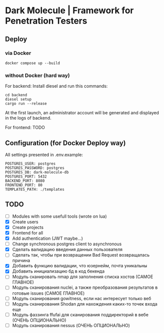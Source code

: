 # Dark Molecule | Framework for Penetration Testers

## Deploy

### via Docker

```shell
docker compose up --build
```

### without Docker (hard way)

For backend:
Install diesel and run this commands:

```shell
cd backend 
diesel setup
cargo run --release
```

At the first launch, an administrator account will be generated and displayed in the logs of backend.

For frontend:
TODO

## Configuration (for Docker Deploy way)

All settings presented in .env.example:

```dotenv
POSTGRES_USER: postgres
POSTGRES_PASSWORD: postgres
POSTGRES_DB: dark-molecule-db
POSTGRES_PORT: 5432
BACKEND_PORT: 8080
FRONTEND_PORT: 80
TEMPLATES_PATH: ./templates

```


## TODO
- [ ] Modules with some usefull tools (wrote on lua)
- [x] Create users
- [x] Create projects
- [x] Frontend for all
- [x] Add authentication (JWT maybe...)
- [ ] Change synchronous postgres client to asynchronous
- [x] Сделать валидацию введения данных пользователя
- [ ] Сделать так, чтобы при возвращении Bad Request возвращалась причина
- [x] Добавить функцию валидации, что юзернейм, почта уникальны
- [x] Добавить инициализацию бд в код бекенда
- [ ] Модуль сканировать nmap для заполнения списка хостов (САМОЕ ГЛАВНОЕ)
- [ ] Модуль сканирования nuclei, а также преобразования результатов в готовые issues (САМОЕ ГЛАВНОЕ)
- [ ] Модуль сканирования gowitness, если нас интересует только веб
- [ ] Модуль сканирования Shodan для нахождения каких-то точек входа еще
- [ ] Модуль фаззинга ffufai для сканирования поддиректорий в вебе (ОЧЕНЬ ОПЦИОНАЛЬНО)
- [ ] Модуль сканирования nessus (ОЧЕНЬ ОПЦИОНАЛЬНО)
